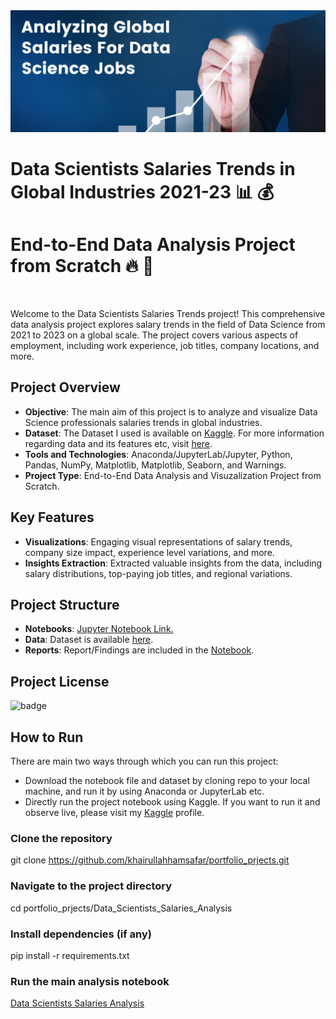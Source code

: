 <center><img src="https://raw.githubusercontent.com/khairullahhamsafar/portfolio_prjects/main/Data_Scientists_Salaries_Analysis/img/Data_Scientists_Salaries_02.png"></center>

# Data Scientists Salaries Trends in Global Industries 2021-23 &#128202; &#128176;
# End-to-End Data Analysis Project from Scratch &#128293; &#128153;

<br/>

Welcome to the Data Scientists Salaries Trends project! This comprehensive data analysis project explores salary trends in the field of Data Science from 2021 to 2023 on a global scale. The project covers various aspects of employment, including work experience, job titles, company locations, and more.

## Project Overview

- **Objective**: The main aim of this project is to analyze and visualize Data Science professionals salaries trends in global industries.
- **Dataset**: The Dataset I used is available on [Kaggle](https://www.kaggle.com/datasets/harishkumardatalab/data-science-salary-2021-to-2023). For more information regarding data and its features etc, visit [here](https://github.com/khairullahhamsafar/portfolio_prjects/blob/main/Data_Scientists_Salaries_Analysis/Data_Scientists_Salaries_Analysis_main.ipynb?#1.1).
- **Tools and Technologies**: Anaconda/JupyterLab/Jupyter, Python, Pandas, NumPy, Matplotlib, Matplotlib, Seaborn, and Warnings.
- **Project Type**: End-to-End Data Analysis and Visuzalization Project from Scratch.

## Key Features

- **Visualizations**: Engaging visual representations of salary trends, company size impact, experience level variations, and more.
- **Insights Extraction**: Extracted valuable insights from the data, including salary distributions, top-paying job titles, and regional variations.

## Project Structure

- **Notebooks**: [Jupyter Notebook Link.](https://github.com/khairullahhamsafar/portfolio_prjects/blob/main/Data_Scientists_Salaries_Analysis/Data_Scientists_Salaries_Analysis_main.ipynb)
- **Data**: Dataset is available [here](https://github.com/khairullahhamsafar/portfolio_prjects/blob/main/Data_Scientists_Salaries_Analysis/Datasets/Data_Science_Professionals_Salaries_Data_2021_to_2023.csv).
- **Reports**: Report/Findings are included in the [Notebook](https://github.com/khairullahhamsafar/portfolio_prjects/blob/main/Data_Scientists_Salaries_Analysis/Data_Scientists_Salaries_Analysis_main.ipynb?#6.1).

## Project License

![badge](https://img.shields.io/badge/license-MITLicense-brightorange)

## How to Run

There are main two ways through which you can run this project:
- Download the notebook file and dataset  by cloning repo to your local machine, and run it by using Anaconda or JupyterLab etc.
- Directly run the project notebook using Kaggle. If you want to run it and observe live, please visit my [Kaggle](https://www.kaggle.com/code/khairullahhamsafar/data-scientists-salary-trends-in-global-industries) profile.

### Clone the repository
git clone https://github.com/khairullahhamsafar/portfolio_prjects.git

### Navigate to the project directory
cd portfolio_prjects/Data_Scientists_Salaries_Analysis

### Install dependencies (if any)
pip install -r requirements.txt

### Run the main analysis notebook
[Data Scientists Salaries Analysis](https://localhost:8888/notebooks/portfolio_prjects/Data_Scientists_Salaries_Analysis/Data_Scientists_Salaries_Analysis_main.ipynb)
